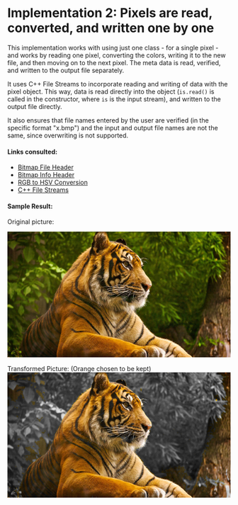 # Implementation 2: Pixels are read, converted, and written one by one

This implementation works with using just one class - for a single pixel - and works by reading one pixel, converting the colors, writing it to the new file, and then moving on to the next pixel. The meta data is read, verified, and written to the output file separately.

It uses C++ File Streams to incorporate reading and writing of data with the pixel object. This way, data is read directly into the object (`is.read()` is called in the constructor, where `is` is the input stream), and written to the output file directly.

It also ensures that file names entered by the user are verified (in the specific format "x.bmp") and the input and output file names are not the same, since overwriting is not supported.

#### Links consulted:
- [Bitmap File Header](https://docs.microsoft.com/en-us/windows/win32/api/wingdi/ns-wingdi-bitmapfileheader)
- [Bitmap Info Header](https://docs.microsoft.com/en-us/previous-versions//dd183376(v=vs.85)?redirectedfrom=MSDN)
- [RGB to HSV Conversion](https://www.rapidtables.com/convert/color/rgb-to-hsv.html)
- [C++ File Streams](http://www.cplusplus.com/doc/tutorial/files/)

#### Sample Result:

Original picture:

![tiger.bmp](https://raw.githubusercontent.com/mustafa-siddiqui/bitmap-image-transformation/master/src/Implementation-2/tiger.bmp)

Transformed Picture: (Orange chosen to be kept)
![out.bmp](https://raw.githubusercontent.com/mustafa-siddiqui/bitmap-image-transformation/master/src/Implementation-2/out.bmp)
